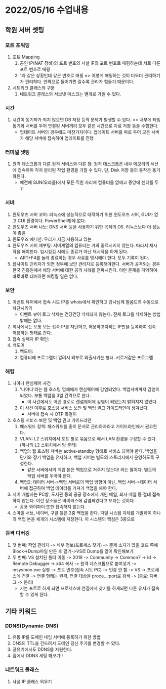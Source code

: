 # 2022/05/16 수업내용
## 학원 서버 셋팅
### 포트 포워딩
1. 포트 Mapping 
    1) 공인 IP(NAT 장비)의 포트 번호와 사설 IP의 포트 번호로 매핑하는데 서로 다른 포트 번호로 매핑
    2) 1과 같은 상황인데 같은 번호로 매핑 => 이렇게 매핑하는 것이 더욱더 관리하기가 편리하다. 안짝으로 들어가면 갈수록 관리가 힘들기 때문이다.
2. 네트워크 클래스의 구분
    1) 네트워크 클래스와 서브넷 마스크는 별개로 가질 수 있다.

### 시간
1. 시간이 동기화가 되지 않으면 DB 저장 등의 문제가 발생할 수 있다. => 내부에 타임 동기화 서버를 두어 연결된 서버끼리 모두 같은 시간으로 자료 저장 등을 수행한다.
    * 업데이트 서버의 경우에도 마찬가지이다. 업데이트 서버를 따로 두어 모든 서버가 해당 서버에 접속하여 업데이트를 진행

### 터미널 셋팅
1. 원격 데스크톱과 다른 원격 서비스와 다른 점: 원격 데스크톱은 내부 메모리의 세션에 접속하여 각자 분리된 작업 환경을 가질 수 있다. 단, Disk 저장 등의 동작은 동기화된다.
    * 예전에 SUN(오라클)에서 모든 직원 자리에 컴퓨터를 없애고 중앙에 센터를 두고

### 서버
1. 윈도우즈 서버 코어: 리눅스에 성능적으로 대적하기 위한 윈도우즈 서버, GUI가 없고 CUI 환경이다. PowerShell밖에 없다.
2. 윈도우즈 서버 나노: DNS 서버 등을 사용하기 위한 목적의 OS. 리눅스보다 더 성능이 좋음
3. 윈도우즈 에디션: 우리가 지금 사용하고 있는 
4. 윈도우즈 서버 재부팅: 서버계열의 컴퓨터는 거의 종료시키지 않는다. 따라서 재시작을 해야한다. 임시점검 시에도 종료가 아닌 재시작을 하게 된다.
    * ART+F4를 눌러 종료하는 경우 사유를 명시해야 한다. 모두 기록이 된다.
5. 웹사이트 관리자가 되면 정부에 보안 관리자로 등록해야한다. 서버가 공격되는 경우 한국 진흥원에서 해당 서버에 대한 공격 사례를 전파시킨다. 이런 문제를 파악하여 바로바로 대처하면 해킹될 일은 없다.

### 보안
1. 이벤트 뷰어에서 접속 시도 IP를 whois에서 확인하고 강사님께 말씀드려 수동으로 차단시키기
    * 이벤트 뷰어 로그 삭제는 건당건당 삭제되지 않는다. 전체 로그를 삭제하는 방법밖에는 없다.
2. 회사에서는 보통 모든 접속 IP를 차단하고, 허용하고자하는 IP만을 등록하여 접속 허용하는 형태로 간다.
3. 접속 실패자 IP 확인: 
4. 백도어
    1) 백도어: 
    2) 컴퓨터에 프로그램이 깔려서 외부로 외출시키는 형태. 키로거같은 프로그램

### 해킹
1. 나야나 랜섬웨어 사건
    1) '나야나'라는 웹 호스팅 업체에서 랜섬웨어에 감염되었다. 백업서버까지 감염이 되었다. 보통 백업을 3일 간격으로 한다.
        * 이 사건에서도 어떤 경로로 랜섬웨어에 감염이 되었는지 밝혀지지 않았다.
    2) 이 사건 이후로 호스팅 서비스 보안 및 백업 권고 가이드라인이 생겨났다.
        * 서버에 접속 시 OTP 목걸이
2. 호스팅 서비스 보안 및 백업 권고 가이드라인
    1) 패스워드 정책: 패스워드를 종이 문서로 관리하자라고 가이드라인에서 권고한다.
    2) VLAN: L2 스위치에서 포트 별로 묶음으로 해서 LAN 환경을 구성할 수 있다.(하나의 L2 스위치에서 망 분리)
    3) 백업1: 웹 호스팅 서버는 active-standby 형태로 서비스 되어야 한다. 백업을 단기와 장기 백업을 유지하고, 백업 서버는 별도의 스토리지에서 운영하도록 구성한다.
        * 같은 서버에서의 백업 본은 백업으로 쳐주지 않는다! 라는 말이다. 별도의 백업 서버를 두어야 한다.
    4) 백업2: 데이터 서버->백업 서버로의 백업 방향이 아닌, 백업 서버->데이터 서버에 접근하여 백업 데이터를 가져가 백업을 해야 한다.
3. 서버 개발자는 PC방, 도서관 등의 공공 장소에서 개인 메일, 회사 메일 등 절대 접속하지 않는다. 이런 장소들은 바이러스에 감염되었다고 보자는 것이다.
    * 공용 와이파이 또한 접속하지 않는다.
4. 스마일 서브, 네이버, 구글 등은 3중 백업을 한다. 파일 시스템 자체를 개발하여 하나의 백업 본을 세개의 시스템에 저장한다. 이 시스템의 핵심은 3중으로 

### 원격 디버깅
1. 첫 번쨰: 작업 관리자 -> 세부 정보(프로세스 찾기) -> 문제 소지가 있을 코드 쪽에 Block->Dump파일 만든 후 열기->VS로 Dump를 열어 확인해보기
2. 두 번째: VS 설치된 폴더 이동 -> 2019 -> Community -> Common7 -> id -> Remote Debugger -> x64 복사 -> 원격 데스크톱으로 붙여넣기 -> msysmon.exe 실행 -> 포트 번호(접속 시도 PC) -> 인증 안 함 -> VS -> 프로세스에 견결 -> 연결 형태는 원격, 연결 대상을 proca...:port로 검색 ->    (종료: 디버그 -> 분리)
    * 기본 포트로 하게 되면 프로세스에 연결에서 찾기를 하게되면 다른 유저가 접속할 수 있게 된다.

## 기타 키워드
### DDNS(Dynamic-DNS)
1. 유동 IP를 도메인 네임 서버에 등록하기 위한 방법
2. DNS의 TTL을 건드려서 도메인 갱신 주기를 변경할 수 있다.
3. 공유기에서도 DDNS를 지원한다.
4. 집에서 DDNS 세팅 해보기!!

### 네트워크 클래스
1. 사설 IP 클래스 외우기
